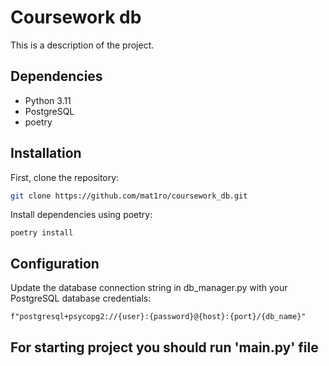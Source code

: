 # Coursework db

This is a description of the project.

## Dependencies

- Python 3.11
- PostgreSQL
- poetry

## Installation

First, clone the repository:

```bash
git clone https://github.com/mat1ro/coursework_db.git
```

Install dependencies using poetry:

```
poetry install
```

## Configuration

Update the database connection string in db_manager.py with your PostgreSQL database credentials:

```
f"postgresql+psycopg2://{user}:{password}@{host}:{port}/{db_name}"
```

## For starting project you should run 'main.py' file